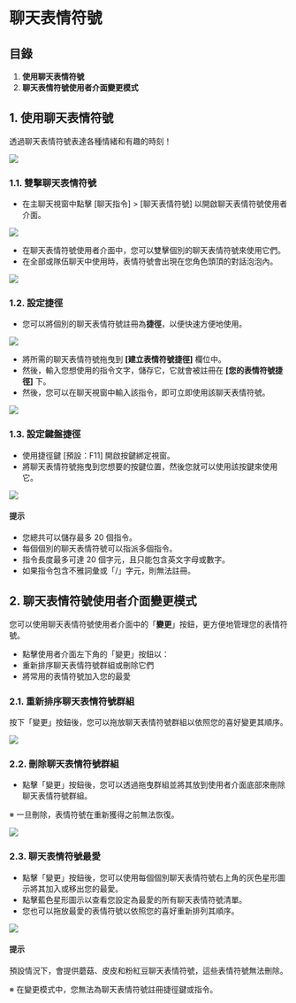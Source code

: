 # 聊天表情符號

## 目錄

1. **使用聊天表情符號**
2. **聊天表情符號使用者介面變更模式**

## 1. 使用聊天表情符號

透過聊天表情符號表達各種情緒和有趣的時刻！

![](../../../.gitbook/assets/image_1747236379099_795.png)

### 1.1. 雙擊聊天表情符號

* 在主聊天視窗中點擊 \[聊天指令] > \[聊天表情符號] 以開啟聊天表情符號使用者介面。

![](../../../.gitbook/assets/image_1747236379099_805.png)

* 在聊天表情符號使用者介面中，您可以雙擊個別的聊天表情符號來使用它們。
* 在全部或隊伍聊天中使用時，表情符號會出現在您角色頭頂的對話泡泡內。

![](../../../.gitbook/assets/image_1747236379099_467.png)

### 1.2. 設定捷徑

* 您可以將個別的聊天表情符號註冊為**捷徑**，以便快速方便地使用。

![](../../../.gitbook/assets/image_1747236379099_111.png)

* 將所需的聊天表情符號拖曳到 **\[建立表情符號捷徑]** 欄位中。
* 然後，輸入您想使用的指令文字，儲存它，它就會被註冊在 **\[您的表情符號捷徑]** 下。
* 然後，您可以在聊天視窗中輸入該指令，即可立即使用該聊天表情符號。

![](../../../.gitbook/assets/image_1747236379099_900.png)

### 1.3. 設定鍵盤捷徑

* 使用捷徑鍵 \[預設：F11] 開啟按鍵綁定視窗。
* 將聊天表情符號拖曳到您想要的按鍵位置，然後您就可以使用該按鍵來使用它。

![](../../../.gitbook/assets/image_1747236379099_583.png)

#### 提示

* 您總共可以儲存最多 20 個指令。
* 每個個別的聊天表情符號可以指派多個指令。
* 指令長度最多可達 20 個字元，且只能包含英文字母或數字。
* 如果指令包含不雅詞彙或「/」字元，則無法註冊。

## 2. 聊天表情符號使用者介面變更模式

您可以使用聊天表情符號使用者介面中的「**變更**」按鈕，更方便地管理您的表情符號。

* 點擊使用者介面左下角的「變更」按鈕以：
* 重新排序聊天表情符號群組或刪除它們
* 將常用的表情符號加入您的最愛

### 2.1. 重新排序聊天表情符號群組

按下「變更」按鈕後，您可以拖放聊天表情符號群組以依照您的喜好變更其順序。

![](../../../.gitbook/assets/image_1747236379099_176.png)

### 2.2. 刪除聊天表情符號群組

* 點擊「變更」按鈕後，您可以透過拖曳群組並將其放到使用者介面底部來刪除聊天表情符號群組。

※ 一旦刪除，表情符號在重新獲得之前無法恢復。

![](../../../.gitbook/assets/image_1747236379099_555.png)

### 2.3. 聊天表情符號最愛

* 點擊「變更」按鈕後，您可以使用每個個別聊天表情符號右上角的灰色星形圖示將其加入或移出您的最愛。
* 點擊藍色星形圖示以查看您設定為最愛的所有聊天表情符號清單。
* 您也可以拖放最愛的表情符號以依照您的喜好重新排列其順序。

![](../../../.gitbook/assets/image_1747236379099_923.png)

#### 提示

預設情況下，會提供蘑菇、皮皮和粉紅豆聊天表情符號，這些表情符號無法刪除。

※ 在變更模式中，您無法為聊天表情符號註冊捷徑鍵或指令。
